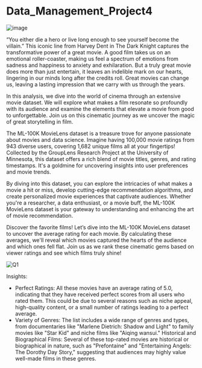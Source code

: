 # Data_Management_Project4

![image](https://github.com/radzmi/Data_Management_Project4/assets/152348714/b43fa938-27be-458c-8253-6d82db761545)

“You either die a hero or live long enough to see yourself become the villain.” This iconic line from Harvey Dent in The Dark Knight captures the transformative power of a great movie. A good film takes us on an emotional roller-coaster, making us feel a spectrum of emotions from sadness and happiness to anxiety and exhilaration. But a truly great movie does more than just entertain, it leaves an indelible mark on our hearts, lingering in our minds long after the credits roll. Great movies can change us, leaving a lasting impression that we carry with us through the years.

In this analysis, we dive into the world of cinema through an extensive movie dataset. We will explore what makes a film resonate so profoundly with its audience and examine the elements that elevate a movie from good to unforgettable. Join us on this cinematic journey as we uncover the magic of great storytelling in film.

The ML-100K MovieLens dataset is a treasure trove for anyone passionate about movies and data science. Imagine having 100,000 movie ratings from 943 diverse users, covering 1,682 unique films all at your fingertips! Collected by the GroupLens Research Project at the University of Minnesota, this dataset offers a rich blend of movie titles, genres, and rating timestamps. It's a goldmine for uncovering insights into user preferences and movie trends.

By diving into this dataset, you can explore the intricacies of what makes a movie a hit or miss, develop cutting-edge recommendation algorithms, and create personalized movie experiences that captivate audiences. Whether you're a researcher, a data enthusiast, or a movie buff, the ML-100K MovieLens dataset is your gateway to understanding and enhancing the art of movie recommendation.


Discover the favorite films! Let’s dive into the ML-100K MovieLens dataset to uncover the average rating for each movie. By calculating these averages, we'll reveal which movies captured the hearts of the audience and which ones fell flat. Join us as we rank these cinematic gems based on viewer ratings and see which films truly shine!


![Q1](https://github.com/radzmi/Data_Management_Project4/assets/152348714/6c2cb783-d1f1-4e8a-989b-1271ed1b2304)

Insights:
- Perfect Ratings: All these movies have an average rating of 5.0, indicating that they have received perfect scores from all users who rated them. This could be due to several reasons such as niche appeal, high-quality content, or a small number of ratings leading to a perfect average.
- Variety of Genres: The list includes a wide range of genres and types, from documentaries like "Marlene Dietrich: Shadow and Light" to family movies like "Star Kid" and niche films like "Aiqing wansui."
Historical and Biographical Films: Several of these top-rated movies are historical or biographical in nature, such as "Prefontaine" and "Entertaining Angels: The Dorothy Day Story," suggesting that audiences may highly value well-made films in these genres.
